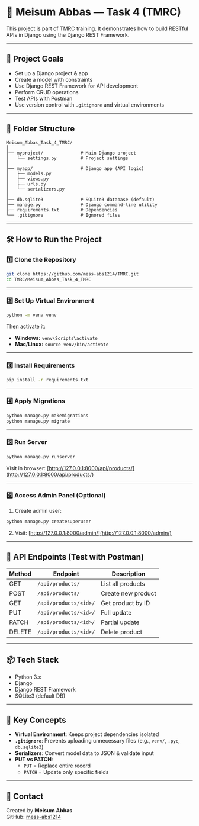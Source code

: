 
# 🧩 Meisum Abbas — Task 4 (TMRC)

This project is part of TMRC training. It demonstrates how to build RESTful APIs in Django using the Django REST Framework.

---

## 🚀 Project Goals

- Set up a Django project & app  
- Create a model with constraints  
- Use Django REST Framework for API development  
- Perform CRUD operations  
- Test APIs with Postman  
- Use version control with `.gitignore` and virtual environments  

---

## 📁 Folder Structure

```
Meisum_Abbas_Task_4_TMRC/
│
├── myproject/              # Main Django project
│   └── settings.py         # Project settings
│
├── myapp/                  # Django app (API logic)
│   ├── models.py
│   ├── views.py
│   ├── urls.py
│   └── serializers.py
│
├── db.sqlite3              # SQLite3 database (default)
├── manage.py               # Django command-line utility
├── requirements.txt        # Dependencies
└── .gitignore              # Ignored files
```

---

## 🛠️ How to Run the Project

### 1️⃣ Clone the Repository

```bash
git clone https://github.com/mess-abs1214/TMRC.git
cd TMRC/Meisum_Abbas_Task_4_TMRC
```

---

### 2️⃣ Set Up Virtual Environment

```bash
python -m venv venv
```

Then activate it:

- **Windows:** `venv\Scripts\activate`  
- **Mac/Linux:** `source venv/bin/activate`

---

### 3️⃣ Install Requirements

```bash
pip install -r requirements.txt
```

---

### 4️⃣ Apply Migrations

```bash
python manage.py makemigrations
python manage.py migrate
```

---

### 5️⃣ Run Server

```bash
python manage.py runserver
```

Visit in browser: [http://127.0.0.1:8000/api/products/](http://127.0.0.1:8000/api/products/)

---

### 6️⃣ Access Admin Panel (Optional)

1. Create admin user:

```bash
python manage.py createsuperuser
```

2. Visit: [http://127.0.0.1:8000/admin/](http://127.0.0.1:8000/admin/)

---

## 🧪 API Endpoints (Test with Postman)

| Method | Endpoint               | Description         |
|--------|------------------------|---------------------|
| GET    | `/api/products/`       | List all products   |
| POST   | `/api/products/`       | Create new product  |
| GET    | `/api/products/<id>/`  | Get product by ID   |
| PUT    | `/api/products/<id>/`  | Full update         |
| PATCH  | `/api/products/<id>/`  | Partial update      |
| DELETE | `/api/products/<id>/`  | Delete product      |

---

## 📦 Tech Stack

- Python 3.x  
- Django  
- Django REST Framework  
- SQLite3 (default DB)

---

## 🔎 Key Concepts

- **Virtual Environment**: Keeps project dependencies isolated  
- **`.gitignore`**: Prevents uploading unnecessary files (e.g., `venv/`, `.pyc`, `db.sqlite3`)  
- **Serializers**: Convert model data to JSON & validate input  
- **PUT vs PATCH**:  
  - `PUT` = Replace entire record  
  - `PATCH` = Update only specific fields  

---

## 🙋 Contact

Created by **Meisum Abbas**  
GitHub: [mess-abs1214](https://github.com/mess-abs1214)
